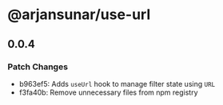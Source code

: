 # @arjansunar/use-url

## 0.0.4

### Patch Changes

- b963ef5: Adds `useUrl` hook to manage filter state using `URL`
- f3fa40b: Remove unnecessary files from npm registry
